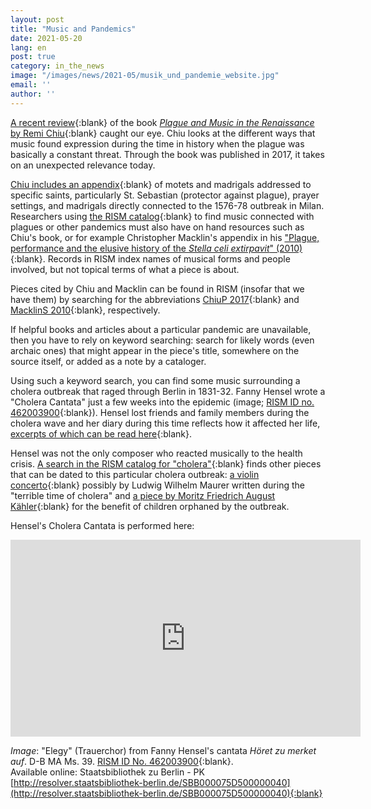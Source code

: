 ```yaml
---
layout: post
title: "Music and Pandemics"
date: 2021-05-20
lang: en
post: true
category: in_the_news
image: "/images/news/2021-05/musik_und_pandemie_website.jpg"
email: ''
author: ''
---
```


[A recent review](https://doi.org/10.1525/jams.2020.73.2.397){:blank} of the book [_Plague and Music in the Renaissance_ by Remi Chiu](https://doi.org/10.1017/9781316271476){:blank} caught our eye. Chiu looks at the different ways that music found expression during the time in history when the plague was basically a constant threat. Through the book was published in 2017, it takes on an unexpected relevance today.  

[Chiu includes an appendix](https://doi.org/10.1017/9781316271476.009){:blank} of motets and madrigals addressed to specific saints, particularly St. Sebastian (protector against plague), prayer settings, and madrigals directly connected to the 1576-78 outbreak in Milan. Researchers using [the RISM catalog](https://opac.rism.info/index.php?id=4){:blank} to find music connected with plagues or other pandemics must also have on hand resources such as Chiu's book, or for example Christopher Macklin's appendix in his ["Plague, performance and the elusive history of the _Stella celi extirpavit_" (2010)](https://www.jstor.org/stable/40800907){:blank}. Records in RISM index names of musical forms and people involved, but not topical terms of what a piece is about.  

Pieces cited by Chiu and Macklin can be found in RISM (insofar that we have them) by searching for the abbreviations [ChiuP 2017](https://opac.rism.info/metaopac/perma.do?v=rism&q=-1%3d%22lit50006433%22){:blank} and [MacklinS 2010](https://opac.rism.info/metaopac/perma.do?v=rism&q=-1%3d%22lit50006435%22){:blank}, respectively.  

If helpful books and articles about a particular pandemic are unavailable, then you have to rely on keyword searching: search for likely words (even archaic ones) that might appear in the piece's title, somewhere on the source itself, or added as a note by a cataloger.  

Using such a keyword search, you can find some music surrounding a cholera outbreak that raged through Berlin in 1831-32.  Fanny Hensel wrote a "Cholera Cantata" just a few weeks into the epidemic (image; [RISM ID no. 462003900](https://opac.rism.info/search?id=462003900&View=rism){:blank}). Hensel lost friends and family members during the cholera wave and her diary during this time reflects how it affected her life, [excerpts of which can be read here](https://wophil.org/fanny-mendelssohns-response-to-the-epidemic-of-1831/){:blank}.  

Hensel was not the only composer who reacted musically to the health crisis. [A search in the RISM catalog for "cholera"](https://opac.rism.info/search?View=rism&q=cholera){:blank} finds other pieces that can be dated to this particular cholera outbreak: [a violin concerto](https://opac.rism.info/search?id=201009077&View=rism){:blank} possibly by Ludwig Wilhelm Maurer written during the "terrible time of cholera" and [a piece by Moritz Friedrich August Kähler](https://opac.rism.info/search?id=464121100&View=rism){:blank} for the benefit of children orphaned by the outbreak.  

Hensel's Cholera Cantata is performed here:  

<iframe width="560" height="315" src="https://www.youtube.com/embed/aOhFHoMEQvI" title="YouTube video player" frameborder="0" allow="accelerometer; autoplay; clipboard-write; encrypted-media; gyroscope; picture-in-picture" allowfullscreen></iframe>   
 
_Image_: "Elegy" (Trauerchor) from Fanny Hensel's cantata _Höret zu merket auf_.
D-B  MA Ms. 39. [RISM ID No. 462003900](https://opac.rism.info/search?id=462003900&View=rism){:blank}.  
Available online: Staatsbibliothek zu Berlin - PK [http://resolver.staatsbibliothek-berlin.de/SBB000075D500000040](http://resolver.staatsbibliothek-berlin.de/SBB000075D500000040){:blank}
